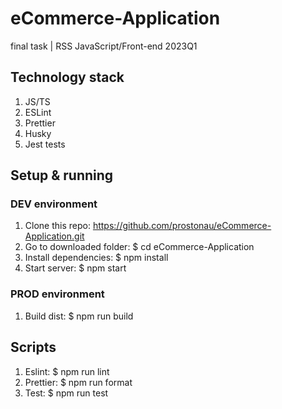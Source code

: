 # eCommerce-Application
final task | RSS JavaScript/Front-end 2023Q1 

## Technology stack
1. JS/TS
2. ESLint
3. Prettier
4. Husky
5. Jest tests

## Setup & running
### DEV environment
1. Clone this repo: https://github.com/prostonau/eCommerce-Application.git
2. Go to downloaded folder: $ cd eCommerce-Application
3. Install dependencies: $ npm install
4. Start server: $ npm start
### PROD environment
1. Build dist: $ npm run build

## Scripts
1. Eslint: $ npm run lint
2. Prettier: $ npm run format
3. Test: $ npm run test 
